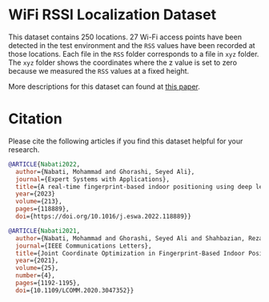 # WiFi RSSI Localization Dataset

This dataset contains 250 locations. 27 Wi-Fi access points have been detected in the test environment and the ```RSS``` values have been recorded at those locations. Each file in the ```RSS``` folder corresponds to a file in ```xyz``` folder. The ```xyz``` folder shows the coordinates where the z value is set to zero because we measured the ```RSS``` values at a fixed height.

More descriptions for this dataset can found at [this paper](https://www.sciencedirect.com/science/article/pii/S0957417422019078).

# Citation
Please cite the following articles if you find this dataset helpful for your research.
```BibTeX
@ARTICLE{Nabati2022,
  author={Nabati, Mohammad and Ghorashi, Seyed Ali},
  journal={Expert Systems with Applications}, 
  title={A real-time fingerprint-based indoor positioning using deep learning and preceding states}, 
  year={2023}
  volume={213},
  pages={118889},
  doi={https://doi.org/10.1016/j.eswa.2022.118889}}
```
```BibTeX
@ARTICLE{Nabati2021,
  author={Nabati, Mohammad and Ghorashi, Seyed Ali and Shahbazian, Reza},
  journal={IEEE Communications Letters}, 
  title={Joint Coordinate Optimization in Fingerprint-Based Indoor Positioning}, 
  year={2021},
  volume={25},
  number={4},
  pages={1192-1195},
  doi={10.1109/LCOMM.2020.3047352}}
```
